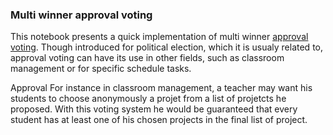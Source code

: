 ### Multi winner approval voting

This notebook presents a quick implementation of multi winner [approval voting](https://en.wikipedia.org/wiki/Approval_voting). Though introduced for political election, which it is usualy related to, approval voting can have its use in other fields, such as classroom management or for specific schedule tasks. 

Approval 
For instance in classroom management, a teacher may want his students to choose anonymously a projet from a list of projetcts he proposed. With this voting system he would be guaranteed that every student has at least one of his chosen projects in the final list of project.
